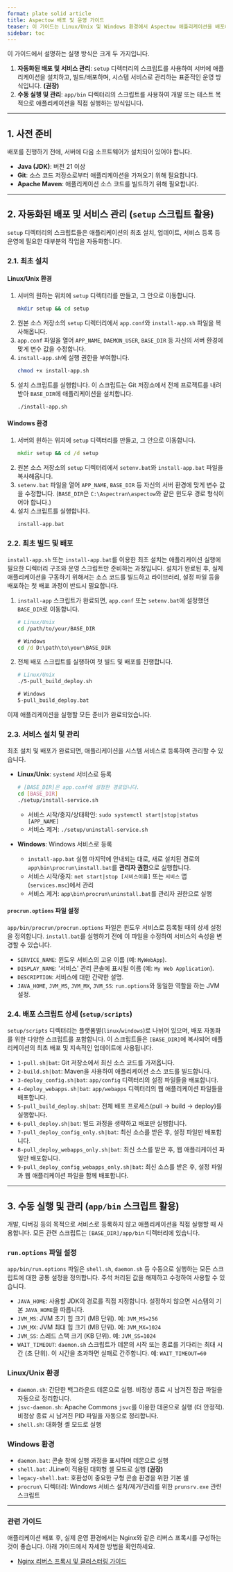 ```yaml
---
format: plate solid article
title: Aspectow 배포 및 운영 가이드
teaser: 이 가이드는 Linux/Unix 및 Windows 환경에서 Aspectow 애플리케이션을 배포하고 서비스로 관리하는 방법을 상세히 설명합니다.
sidebar: toc
---
```


이 가이드에서 설명하는 실행 방식은 크게 두 가지입니다.
1.  **자동화된 배포 및 서비스 관리**: `setup` 디렉터리의 스크립트를 사용하여 서버에 애플리케이션을 설치하고, 빌드/배포하며, 시스템 서비스로 관리하는 표준적인 운영 방식입니다. **(권장)**
2.  **수동 실행 및 관리**: `app/bin` 디렉터리의 스크립트를 사용하여 개발 또는 테스트 목적으로 애플리케이션을 직접 실행하는 방식입니다.

---

## 1. 사전 준비

배포를 진행하기 전에, 서버에 다음 소프트웨어가 설치되어 있어야 합니다.

*   **Java (JDK)**: 버전 21 이상
*   **Git**: 소스 코드 저장소로부터 애플리케이션을 가져오기 위해 필요합니다.
*   **Apache Maven**: 애플리케이션 소스 코드를 빌드하기 위해 필요합니다.

---

## 2. 자동화된 배포 및 서비스 관리 (`setup` 스크립트 활용)

`setup` 디렉터리의 스크립트들은 애플리케이션의 최초 설치, 업데이트, 서비스 등록 등 운영에 필요한 대부분의 작업을 자동화합니다.

### 2.1. 최초 설치

#### Linux/Unix 환경

1.  서버의 원하는 위치에 `setup` 디렉터리를 만들고, 그 안으로 이동합니다.
    ```bash
    mkdir setup && cd setup
    ```
2.  원본 소스 저장소의 `setup` 디렉터리에서 `app.conf`와 `install-app.sh` 파일을 복사해옵니다.
3.  `app.conf` 파일을 열어 `APP_NAME`, `DAEMON_USER`, `BASE_DIR` 등 자신의 서버 환경에 맞게 변수 값을 수정합니다.
4.  `install-app.sh`에 실행 권한을 부여합니다.
    ```bash
    chmod +x install-app.sh
    ```
5.  설치 스크립트를 실행합니다. 이 스크립트는 Git 저장소에서 전체 프로젝트를 내려받아 `BASE_DIR`에 애플리케이션을 설치합니다.
    ```bash
    ./install-app.sh
    ```

#### Windows 환경

1.  서버의 원하는 위치에 `setup` 디렉터리를 만들고, 그 안으로 이동합니다.
    ```cmd
    mkdir setup && cd /d setup
    ```
2.  원본 소스 저장소의 `setup` 디렉터리에서 `setenv.bat`와 `install-app.bat` 파일을 복사해옵니다.
3.  `setenv.bat` 파일을 열어 `APP_NAME`, `BASE_DIR` 등 자신의 서버 환경에 맞게 변수 값을 수정합니다. (`BASE_DIR`은 `C:\Aspectran\aspectow`와 같은 윈도우 경로 형식이어야 합니다.)
4.  설치 스크립트를 실행합니다.
    ```cmd
    install-app.bat
    ```

### 2.2. 최초 빌드 및 배포

`install-app.sh` 또는 `install-app.bat`를 이용한 최초 설치는 애플리케이션 실행에 필요한 디렉터리 구조와 운영 스크립트만 준비하는 과정입니다. 설치가 완료된 후, 실제 애플리케이션을 구동하기 위해서는 소스 코드를 빌드하고 라이브러리, 설정 파일 등을 배포하는 첫 배포 과정이 반드시 필요합니다.

1.  `install-app` 스크립트가 완료되면, `app.conf` 또는 `setenv.bat`에 설정했던 `BASE_DIR`로 이동합니다.
    ```bash
    # Linux/Unix
    cd /path/to/your/BASE_DIR
    ```
    ```cmd
    # Windows
    cd /d D:\path\to\your\BASE_DIR
    ```
2.  전체 배포 스크립트를 실행하여 첫 빌드 및 배포를 진행합니다.
    ```bash
    # Linux/Unix
    ./5-pull_build_deploy.sh
    ```
    ```cmd
    # Windows
    5-pull_build_deploy.bat
    ```
이제 애플리케이션을 실행할 모든 준비가 완료되었습니다.

### 2.3. 서비스 설치 및 관리

최초 설치 및 배포가 완료되면, 애플리케이션을 시스템 서비스로 등록하여 관리할 수 있습니다.

*   **Linux/Unix**: `systemd` 서비스로 등록
    ```bash
    # [BASE_DIR]은 app.conf에 설정한 경로입니다.
    cd [BASE_DIR]
    ./setup/install-service.sh
    ```
    *   서비스 시작/중지/상태확인: `sudo systemctl start|stop|status [APP_NAME]`
    *   서비스 제거: `./setup/uninstall-service.sh`

*   **Windows**: Windows 서비스로 등록
    *   `install-app.bat` 실행 마지막에 안내되는 대로, 새로 설치된 경로의 `app\bin\procrun\install.bat`를 **관리자 권한**으로 실행합니다.
    *   서비스 시작/중지: `net start|stop [서비스이름]` 또는 `서비스` 앱(`services.msc`)에서 관리
    *   서비스 제거: `app\bin\procrun\uninstall.bat`를 관리자 권한으로 실행

#### `procrun.options` 파일 설정

`app/bin/procrun/procrun.options` 파일은 윈도우 서비스로 등록될 때의 상세 설정을 정의합니다. `install.bat`를 실행하기 전에 이 파일을 수정하여 서비스의 속성을 변경할 수 있습니다.

*   `SERVICE_NAME`: 윈도우 서비스의 고유 이름 (예: `MyWebApp`).
*   `DISPLAY_NAME`: '서비스' 관리 콘솔에 표시될 이름 (예: `My Web Application`).
*   `DESCRIPTION`: 서비스에 대한 간략한 설명.
*   `JAVA_HOME`, `JVM_MS`, `JVM_MX`, `JVM_SS`: `run.options`와 동일한 역할을 하는 JVM 설정.

### 2.4. 배포 스크립트 상세 (`setup/scripts`)

`setup/scripts` 디렉터리는 플랫폼별(`linux`/`windows`)로 나뉘어 있으며, 배포 자동화를 위한 다양한 스크립트를 포함합니다. 이 스크립트들은 `[BASE_DIR]`에 복사되어 애플리케이션의 최초 배포 및 지속적인 업데이트에 사용됩니다.

*   `1-pull.sh|bat`: Git 저장소에서 최신 소스 코드를 가져옵니다.
*   `2-build.sh|bat`: Maven을 사용하여 애플리케이션 소스 코드를 빌드합니다.
*   `3-deploy_config.sh|bat`: `app/config` 디렉터리의 설정 파일들을 배포합니다.
*   `4-deploy_webapps.sh|bat`: `app/webapps` 디렉터리의 웹 애플리케이션 파일들을 배포합니다.
*   `5-pull_build_deploy.sh|bat`: 전체 배포 프로세스(pull → build → deploy)를 실행합니다.
*   `6-pull_deploy.sh|bat`: 빌드 과정을 생략하고 배포만 실행합니다.
*   `7-pull_deploy_config_only.sh|bat`: 최신 소스를 받은 후, 설정 파일만 배포합니다.
*   `8-pull_deploy_webapps_only.sh|bat`: 최신 소스를 받은 후, 웹 애플리케이션 파일만 배포합니다.
*   `9-pull_deploy_config_webapps_only.sh|bat`: 최신 소스를 받은 후, 설정 파일과 웹 애플리케이션 파일을 함께 배포합니다.

---

## 3. 수동 실행 및 관리 (`app/bin` 스크립트 활용)

개발, 디버깅 등의 목적으로 서비스로 등록하지 않고 애플리케이션을 직접 실행할 때 사용합니다. 모든 관련 스크립트는 `[BASE_DIR]/app/bin` 디렉터리에 있습니다.

### `run.options` 파일 설정

`app/bin/run.options` 파일은 `shell.sh`, `daemon.sh` 등 수동으로 실행하는 모든 스크립트에 대한 공통 설정을 정의합니다. 주석 처리된 값을 해제하고 수정하여 사용할 수 있습니다.

*   `JAVA_HOME`: 사용할 JDK의 경로를 직접 지정합니다. 설정하지 않으면 시스템의 기본 `JAVA_HOME`을 따릅니다.
*   `JVM_MS`: JVM 초기 힙 크기 (MB 단위). 예: `JVM_MS=256`
*   `JVM_MX`: JVM 최대 힙 크기 (MB 단위). 예: `JVM_MX=1024`
*   `JVM_SS`: 스레드 스택 크기 (KB 단위). 예: `JVM_SS=1024`
*   `WAIT_TIMEOUT`: `daemon.sh` 스크립트가 데몬의 시작 또는 종료를 기다리는 최대 시간 (초 단위). 이 시간을 초과하면 실패로 간주합니다. 예: `WAIT_TIMEOUT=60`

### Linux/Unix 환경

*   `daemon.sh`: 간단한 백그라운드 데몬으로 실행. 비정상 종료 시 남겨진 잠금 파일을 자동으로 정리합니다.
*   `jsvc-daemon.sh`: Apache Commons `jsvc`를 이용한 데몬으로 실행 (더 안정적). 비정상 종료 시 남겨진 PID 파일을 자동으로 정리합니다.
*   `shell.sh`: 대화형 셸 모드로 실행

### Windows 환경

*   `daemon.bat`: 콘솔 창에 실행 과정을 표시하며 데몬으로 실행
*   `shell.bat`: JLine이 적용된 대화형 셸 모드로 실행 **(권장)**
*   `legacy-shell.bat`: 호환성이 중요한 구형 콘솔 환경을 위한 기본 셸
*   `procrun\` 디렉터리: Windows 서비스 설치/제거/관리를 위한 `prunsrv.exe` 관련 스크립트

---

### 관련 가이드

애플리케이션 배포 후, 실제 운영 환경에서는 Nginx와 같은 리버스 프록시를 구성하는 것이 좋습니다. 아래 가이드에서 자세한 방법을 확인하세요.

- [Nginx 리버스 프록시 및 클러스터링 가이드](/ko/aspectow/nginx-reverse-proxy-guide/)

